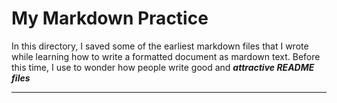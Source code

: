 # My Markdown Practice
In this directory, I saved some of the earliest markdown files that I wrote while learning how to write a formatted document as mardown text. Before this time, I use to wonder how people write good and ***attractive README files***

---------
